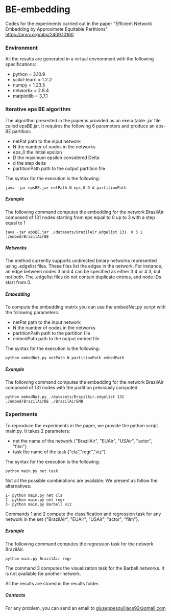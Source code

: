 # BE-embedding
Codes for the experiments carried out in the paper "Efficient Network Embedding by Approximate Equitable Partitions" https://arxiv.org/abs/2409.10160

### Environment
All the results are generated in a virtual environment with the following specifications:
- python = 3.10.9
- scikit-learn = 1.2.2
- numpy = 1.23.5
- networkx = 2.8.4
- matplotlib = 3.7.1

### Iterative eps BE algorithm
The algorithm presented in the paper is provided as an executable .jar file called epsBE.jar. It requires the following 6 parameters and produce an eps-BE partition:
- netPat path to the input network
- N the number of nodes in the networks
- eps_0 the initial epsilon
- D the maximum epsilon considered Delta
- d the step delta
- partitionPath path to the output partition file

The syntax for the execution is the following:
```
java -jar epsBE.jar netPath N eps_0 D d partitionPath
```
##### Example
The following command computes the embedding for the network BrazilAir composed of 131 nodes starting from eps equal to 0 up to 3 with a step equal to 1
```
java -jar epsBE.jar ./datasets/BrazilAir.edgelist 131  0 3 1 ./embed/BrazilAirBE
```
##### Networks

The method currently supports undirected binary networks represented using .edgelist files. These files list the edges in the network. For instance, an edge between nodes 3 and 4 can be specified as either 3 4 or 4 3, but not both. The .edgelist files do not contain duplicate entries, and node IDs start from 0.

##### Embedding
To compute the embedding matrix you can use the embedNet.py script with the following parameters:
- netPat path to the input network
- N the number of nodes in the networks
- partitionPath path to the partition file
- embedPath path to the output embed file

The syntax for the execution is the following:
```
python embedNet.py netPath N partitionPath embedPath
```
##### Example
The following command computes the embedding for the network BrazilAir composed of 131 nodes with the partition previously computed
```
python embedNet.py ./datasets/BrazilAir.edgelist 131 ./embed/BrazilAirBE ./BrazilAirEMB
```

### Experiments
To reproduce the experiments in the paper, we provide the python script main.py. It takes 2 parameters:
- net the name of the network {"BrazilAir", "EUAir", "USAir", "actor", "film"}
- task the name of the task {"cla","regr","viz"}
  
The syntax for the execution is the following:
```
python main.py net task
```
Not all the possible combinations are available. We present as follow the alternatives:
```
1- python main.py net cla        
2- python main.py net regr       
3- python main.py Barbell viz

```
Commands 1 and 2 compute the classification and regression task for any network in the set {"BrazilAir", "EUAir", "USAir", "actor", "film"}.
##### Example
The following command computes the regression task for the network BrazilAir.
```
python main.py BrazilAir regr
```
The command 3 computes the visualization task for the Barbell networks. It is not available for another network.

All the results are stored in the results folder.

##### Contacts
For any problem, you can send an email to giuseppesquillace92@gmail.com
